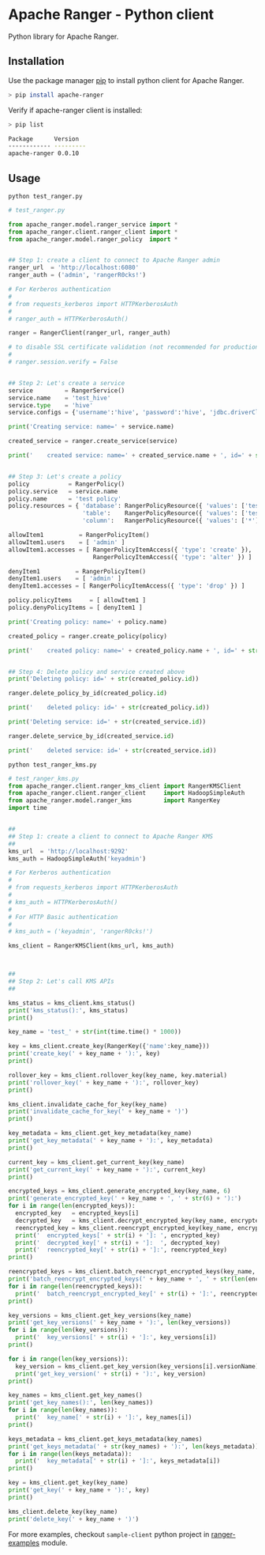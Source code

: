 <!---
Licensed to the Apache Software Foundation (ASF) under one
or more contributor license agreements.  See the NOTICE file
distributed with this work for additional information
regarding copyright ownership.  The ASF licenses this file
to you under the Apache License, Version 2.0 (the
"License"); you may not use this file except in compliance
with the License.  You may obtain a copy of the License at

  http://www.apache.org/licenses/LICENSE-2.0

Unless required by applicable law or agreed to in writing,
software distributed under the License is distributed on an
"AS IS" BASIS, WITHOUT WARRANTIES OR CONDITIONS OF ANY
KIND, either express or implied.  See the License for the
specific language governing permissions and limitations
under the License.
-->

# Apache Ranger - Python client

Python library for Apache Ranger.

## Installation

Use the package manager [pip](https://pip.pypa.io/en/stable/) to install python client for Apache Ranger.

```bash
> pip install apache-ranger
```

Verify if apache-ranger client is installed:
```bash
> pip list

Package      Version
------------ ---------
apache-ranger 0.0.10
```

## Usage

```python test_ranger.py```
```python
# test_ranger.py

from apache_ranger.model.ranger_service import *
from apache_ranger.client.ranger_client import *
from apache_ranger.model.ranger_policy  import *


## Step 1: create a client to connect to Apache Ranger admin
ranger_url  = 'http://localhost:6080'
ranger_auth = ('admin', 'rangerR0cks!')

# For Kerberos authentication
#
# from requests_kerberos import HTTPKerberosAuth
#
# ranger_auth = HTTPKerberosAuth()

ranger = RangerClient(ranger_url, ranger_auth)

# to disable SSL certificate validation (not recommended for production use!)
#
# ranger.session.verify = False


## Step 2: Let's create a service
service         = RangerService()
service.name    = 'test_hive'
service.type    = 'hive'
service.configs = {'username':'hive', 'password':'hive', 'jdbc.driverClassName': 'org.apache.hive.jdbc.HiveDriver', 'jdbc.url': 'jdbc:hive2://ranger-hadoop:10000', 'hadoop.security.authorization': 'true'}

print('Creating service: name=' + service.name)

created_service = ranger.create_service(service)

print('    created service: name=' + created_service.name + ', id=' + str(created_service.id))


## Step 3: Let's create a policy
policy           = RangerPolicy()
policy.service   = service.name
policy.name      = 'test policy'
policy.resources = { 'database': RangerPolicyResource({ 'values': ['test_db'] }),
                     'table':    RangerPolicyResource({ 'values': ['test_tbl'] }),
                     'column':   RangerPolicyResource({ 'values': ['*'] }) }

allowItem1          = RangerPolicyItem()
allowItem1.users    = [ 'admin' ]
allowItem1.accesses = [ RangerPolicyItemAccess({ 'type': 'create' }),
                        RangerPolicyItemAccess({ 'type': 'alter' }) ]

denyItem1          = RangerPolicyItem()
denyItem1.users    = [ 'admin' ]
denyItem1.accesses = [ RangerPolicyItemAccess({ 'type': 'drop' }) ]

policy.policyItems     = [ allowItem1 ]
policy.denyPolicyItems = [ denyItem1 ]

print('Creating policy: name=' + policy.name)

created_policy = ranger.create_policy(policy)

print('    created policy: name=' + created_policy.name + ', id=' + str(created_policy.id))


## Step 4: Delete policy and service created above
print('Deleting policy: id=' + str(created_policy.id))

ranger.delete_policy_by_id(created_policy.id)

print('    deleted policy: id=' + str(created_policy.id))

print('Deleting service: id=' + str(created_service.id))

ranger.delete_service_by_id(created_service.id)

print('    deleted service: id=' + str(created_service.id))

```

```python test_ranger_kms.py```
```python
# test_ranger_kms.py
from apache_ranger.client.ranger_kms_client import RangerKMSClient
from apache_ranger.client.ranger_client     import HadoopSimpleAuth
from apache_ranger.model.ranger_kms         import RangerKey
import time


##
## Step 1: create a client to connect to Apache Ranger KMS
##
kms_url  = 'http://localhost:9292'
kms_auth = HadoopSimpleAuth('keyadmin')

# For Kerberos authentication
#
# from requests_kerberos import HTTPKerberosAuth
#
# kms_auth = HTTPKerberosAuth()
#
# For HTTP Basic authentication
#
# kms_auth = ('keyadmin', 'rangerR0cks!')

kms_client = RangerKMSClient(kms_url, kms_auth)



##
## Step 2: Let's call KMS APIs
##

kms_status = kms_client.kms_status()
print('kms_status():', kms_status)
print()

key_name = 'test_' + str(int(time.time() * 1000))

key = kms_client.create_key(RangerKey({'name':key_name}))
print('create_key(' + key_name + '):', key)
print()

rollover_key = kms_client.rollover_key(key_name, key.material)
print('rollover_key(' + key_name + '):', rollover_key)
print()

kms_client.invalidate_cache_for_key(key_name)
print('invalidate_cache_for_key(' + key_name + ')')
print()

key_metadata = kms_client.get_key_metadata(key_name)
print('get_key_metadata(' + key_name + '):', key_metadata)
print()

current_key = kms_client.get_current_key(key_name)
print('get_current_key(' + key_name + '):', current_key)
print()

encrypted_keys = kms_client.generate_encrypted_key(key_name, 6)
print('generate_encrypted_key(' + key_name + ', ' + str(6) + '):')
for i in range(len(encrypted_keys)):
  encrypted_key   = encrypted_keys[i]
  decrypted_key   = kms_client.decrypt_encrypted_key(key_name, encrypted_key.versionName, encrypted_key.iv, encrypted_key.encryptedKeyVersion.material)
  reencrypted_key = kms_client.reencrypt_encrypted_key(key_name, encrypted_key.versionName, encrypted_key.iv, encrypted_key.encryptedKeyVersion.material)
  print('  encrypted_keys[' + str(i) + ']: ', encrypted_key)
  print('  decrypted_key[' + str(i) + ']:  ', decrypted_key)
  print('  reencrypted_key[' + str(i) + ']:', reencrypted_key)
print()

reencrypted_keys = kms_client.batch_reencrypt_encrypted_keys(key_name, encrypted_keys)
print('batch_reencrypt_encrypted_keys(' + key_name + ', ' + str(len(encrypted_keys)) + '):')
for i in range(len(reencrypted_keys)):
  print('  batch_reencrypt_encrypted_key[' + str(i) + ']:', reencrypted_keys[i])
print()

key_versions = kms_client.get_key_versions(key_name)
print('get_key_versions(' + key_name + '):', len(key_versions))
for i in range(len(key_versions)):
  print('  key_versions[' + str(i) + ']:', key_versions[i])
print()

for i in range(len(key_versions)):
  key_version = kms_client.get_key_version(key_versions[i].versionName)
  print('get_key_version(' + str(i) + '):', key_version)
print()

key_names = kms_client.get_key_names()
print('get_key_names():', len(key_names))
for i in range(len(key_names)):
  print('  key_name[' + str(i) + ']:', key_names[i])
print()

keys_metadata = kms_client.get_keys_metadata(key_names)
print('get_keys_metadata(' + str(key_names) + '):', len(keys_metadata))
for i in range(len(keys_metadata)):
  print('  key_metadata[' + str(i) + ']:', keys_metadata[i])
print()

key = kms_client.get_key(key_name)
print('get_key(' + key_name + '):', key)
print()

kms_client.delete_key(key_name)
print('delete_key(' + key_name + ')')
```

For more examples, checkout `sample-client` python  project in [ranger-examples](https://github.com/apache/ranger/blob/master/ranger-examples/sample-client/src/main/python/sample_client.py) module.
